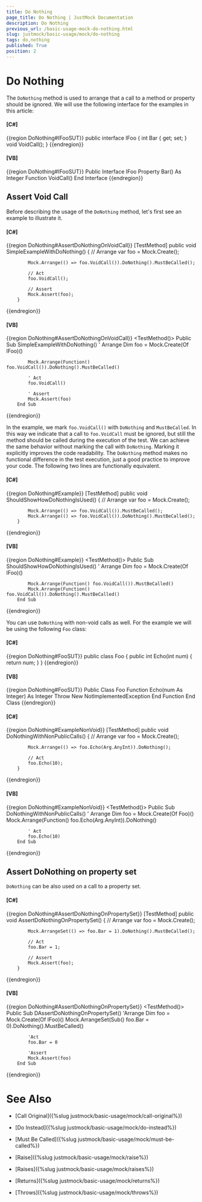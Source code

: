 ```yaml
---
title: Do Nothing
page_title: Do Nothing | JustMock Documentation
description: Do Nothing
previous_url: /basic-usage-mock-do-nothing.html
slug: justmock/basic-usage/mock/do-nothing
tags: do,nothing
published: True
position: 2
---
```


# Do Nothing

The `DoNothing` method is used to arrange that a call to a method or property should be ignored.
We will use the following interface for the examples in this article:

  #### __[C#]__

  {{region DoNothing#IFooSUT}}
    public interface IFoo
    {
        int Bar { get; set; }
        void VoidCall();
    }
  {{endregion}}

  #### __[VB]__

  {{region DoNothing#IFooSUT}}
    Public Interface IFoo
        Property Bar() As Integer
        Function VoidCall()
    End Interface
  {{endregion}}


## Assert Void Call
Before describing the usage of the `DoNothing` method, let's first see an example to illustrate it.

  #### __[C#]__

  {{region DoNothing#AssertDoNothingOnVoidCall}}
    [TestMethod]
        public void SimpleExampleWithDoNothing()
        {
            // Arrange
            var foo = Mock.Create<IFoo>();

            Mock.Arrange(() => foo.VoidCall()).DoNothing().MustBeCalled();

            // Act
            foo.VoidCall();

            // Assert
            Mock.Assert(foo);
        }
  {{endregion}}

  #### __[VB]__

  {{region DoNothing#AssertDoNothingOnVoidCall}}
    <TestMethod()>
        Public Sub SimpleExampleWithDoNothing()
            ' Arrange
            Dim foo = Mock.Create(Of IFoo)()

            Mock.Arrange(Function() foo.VoidCall()).DoNothing().MustBeCalled()

            ' Act
            foo.VoidCall()

            ' Assert
            Mock.Assert(foo)
        End Sub
  {{endregion}}

In the example, we mark `foo.VoidCall()` with `DoNothing` and `MustBeCalled`. In this way we indicate that a call to `foo.VoidCall` must be ignored, but still the method should be called during the execution of the test. We can achieve the same behavior without marking the call with `DoNothing`. Marking it explicitly improves the code readability. The `DoNothing` method makes no functional difference in the test execution, just a good practice to improve your code. The following two lines are functionally equivalent.

  #### __[C#]__

  {{region DoNothing#Example}}
    [TestMethod]
        public void ShouldShowHowDoNothingIsUsed()
        {
            // Arrange
            var foo = Mock.Create<IFoo>();

            Mock.Arrange(() => foo.VoidCall()).MustBeCalled();
            Mock.Arrange(() => foo.VoidCall()).DoNothing().MustBeCalled();
        }
  {{endregion}}

  #### __[VB]__

  {{region DoNothing#Example}}
    <TestMethod()>
        Public Sub ShouldShowHowDoNothingIsUsed()
            ' Arrange
            Dim foo = Mock.Create(Of IFoo)()

            Mock.Arrange(Function() foo.VoidCall()).MustBeCalled()
            Mock.Arrange(Function() foo.VoidCall()).DoNothing().MustBeCalled()
        End Sub
  {{endregion}}

You can use `DoNothing` with non-void calls as well. For the example we will be using the following `Foo` class:

  #### __[C#]__

  {{region DoNothing#FooSUT}}
    public class Foo
    {
        public int Echo(int num)
        {
            return num;
        }
    }
  {{endregion}}

  #### __[VB]__

  {{region DoNothing#FooSUT}}
    Public Class Foo
        Function Echo(num As Integer) As Integer
            Throw New NotImplementedException
        End Function
    End Class
  {{endregion}}


  #### __[C#]__

  {{region DoNothing#ExampleNonVoid}}
    [TestMethod]
        public void DoNothingWithNonPublicCalls()
        {
            // Arrange
            var foo = Mock.Create<Foo>();

            Mock.Arrange(() => foo.Echo(Arg.AnyInt)).DoNothing();

            // Act
            foo.Echo(10);
        }
  {{endregion}}

  #### __[VB]__

  {{region DoNothing#ExampleNonVoid}}
    <TestMethod()>
        Public Sub DoNothingWithNonPublicCalls()
            ' Arrange
            Dim foo = Mock.Create(Of Foo)()
            Mock.Arrange(Function() foo.Echo(Arg.AnyInt)).DoNothing()

            ' Act
            foo.Echo(10)
        End Sub
  {{endregion}}


## Assert DoNothing on property set
`DoNothing` can be also used on a call to a property set.

  #### __[C#]__

  {{region DoNothing#AssertDoNothingOnPropertySet}}
    [TestMethod]
        public void AssertDoNothingOnPropertySet()
        {
            // Arrange
            var foo = Mock.Create<IFoo>();

            Mock.ArrangeSet(() => foo.Bar = 1).DoNothing().MustBeCalled();

            // Act
            foo.Bar = 1;

            // Assert
            Mock.Assert(foo);
        }
  {{endregion}}

  #### __[VB]__

  {{region DoNothing#AssertDoNothingOnPropertySet}}
    <TestMethod()>
        Public Sub DAssertDoNothingOnPropertySet()
            'Arrange
            Dim foo = Mock.Create(Of IFoo)()
            Mock.ArrangeSet(Sub() foo.Bar = 0).DoNothing().MustBeCalled()

            'Act
            foo.Bar = 0

            'Assert
            Mock.Assert(foo)
        End Sub
  {{endregion}}


# See Also


 * [Call Original]({%slug justmock/basic-usage/mock/call-original%})

 * [Do Instead]({%slug justmock/basic-usage/mock/do-instead%})[](b9461116-b200-4739-aff1-af8458c7095e)

 * [Must Be Called]({%slug justmock/basic-usage/mock/must-be-called%})

 * [Raise]({%slug justmock/basic-usage/mock/raise%})

 * [Raises]({%slug justmock/basic-usage/mock/raises%})

 * [Returns]({%slug justmock/basic-usage/mock/returns%})

 * [Throws]({%slug justmock/basic-usage/mock/throws%})
